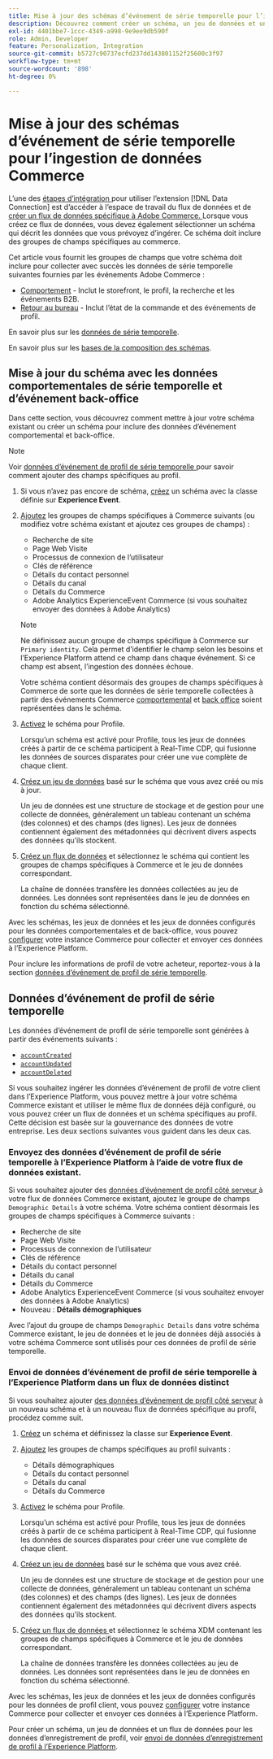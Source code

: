 ```yaml
---
title: Mise à jour des schémas d’événement de série temporelle pour l’ingestion de données Commerce
description: Découvrez comment créer un schéma, un jeu de données et un flux de données pour collecter et envoyer des données d’événement de série temporelle pour l’ingestion de données Commerce.
exl-id: 4401bbe7-1ccc-4349-a998-9e9ee9db590f
role: Admin, Developer
feature: Personalization, Integration
source-git-commit: b5727c90737ecfd237dd143801152f25600c3f97
workflow-type: tm+mt
source-wordcount: '898'
ht-degree: 0%

---
```


# Mise à jour des schémas d’événement de série temporelle pour l’ingestion de données Commerce

L’une des [ étapes d’intégration ](overview.md#onboarding-steps) pour utiliser l’extension [!DNL Data Connection] est d’accéder à l’espace de travail du flux de données et de [ créer un flux de données spécifique à Adobe Commerce. ](https://experienceleague.adobe.com/docs/experience-platform/datastreams/overview.html) Lorsque vous créez ce flux de données, vous devez également sélectionner un schéma qui décrit les données que vous prévoyez d’ingérer. Ce schéma doit inclure des groupes de champs spécifiques au commerce.

Cet article vous fournit les groupes de champs que votre schéma doit inclure pour collecter avec succès les données de série temporelle suivantes fournies par les événements Adobe Commerce :

- [Comportement](events.md) - Inclut le storefront, le profil, la recherche et les événements B2B.
- [Retour au bureau](events-backoffice.md) - Inclut l’état de la commande et des événements de profil.

En savoir plus sur les [données de série temporelle](data-ingestion.md).

En savoir plus sur les [bases de la composition des schémas](https://experienceleague.adobe.com/docs/experience-platform/xdm/schema/composition.html).

## Mise à jour du schéma avec les données comportementales de série temporelle et d’événement back-office

Dans cette section, vous découvrez comment mettre à jour votre schéma existant ou créer un schéma pour inclure des données d’événement comportemental et back-office.

>[!NOTE]
>
>Voir [ données d’événement de profil de série temporelle ](#time-series-profile-event-data) pour savoir comment ajouter des champs spécifiques au profil.

1. Si vous n’avez pas encore de schéma, [créez](https://experienceleague.adobe.com/docs/experience-platform/xdm/ui/resources/schemas.html#create) un schéma avec la classe définie sur **Experience Event**.

1. [Ajoutez](https://experienceleague.adobe.com/docs/experience-platform/xdm/ui/resources/schemas.html#add-field-groups) les groupes de champs spécifiques à Commerce suivants (ou modifiez votre schéma existant et ajoutez ces groupes de champs) :

   - Recherche de site
   - Page Web Visite
   - Processus de connexion de l’utilisateur
   - Clés de référence
   - Détails du contact personnel
   - Détails du canal
   - Détails du Commerce
   - Adobe Analytics ExperienceEvent Commerce (si vous souhaitez envoyer des données à Adobe Analytics)

   >[!NOTE]
   >
   > Ne définissez aucun groupe de champs spécifique à Commerce sur `Primary identity`. Cela permet d’identifier le champ selon les besoins et l’Experience Platform attend ce champ dans chaque événement. Si ce champ est absent, l’ingestion des données échoue.

   Votre schéma contient désormais des groupes de champs spécifiques à Commerce de sorte que les données de série temporelle collectées à partir des événements Commerce [comportemental](events.md) et [back office](events-backoffice.md) soient représentées dans le schéma.

1. [Activez](https://experienceleague.adobe.com/docs/experience-platform/xdm/ui/resources/schemas.html#profile) le schéma pour Profile.

   Lorsqu’un schéma est activé pour Profile, tous les jeux de données créés à partir de ce schéma participent à Real-Time CDP, qui fusionne les données de sources disparates pour créer une vue complète de chaque client.

1. [Créez un jeu de données](https://experienceleague.adobe.com/docs/platform-learn/implement-mobile-sdk/experience-cloud/platform.html#create-a-dataset) basé sur le schéma que vous avez créé ou mis à jour.

   Un jeu de données est une structure de stockage et de gestion pour une collecte de données, généralement un tableau contenant un schéma (des colonnes) et des champs (des lignes). Les jeux de données contiennent également des métadonnées qui décrivent divers aspects des données qu’ils stockent.

1. [Créez un flux de données](https://experienceleague.adobe.com/docs/experience-platform/datastreams/overview.html) et sélectionnez le schéma qui contient les groupes de champs spécifiques à Commerce et le jeu de données correspondant.

   La chaîne de données transfère les données collectées au jeu de données. Les données sont représentées dans le jeu de données en fonction du schéma sélectionné.

Avec les schémas, les jeux de données et les jeux de données configurés pour les données comportementales et de back-office, vous pouvez [configurer](connect-data.md#data-collection) votre instance Commerce pour collecter et envoyer ces données à l’Experience Platform.

Pour inclure les informations de profil de votre acheteur, reportez-vous à la section [données d’événement de profil de série temporelle](#time-series-profile-event-data).

## Données d’événement de profil de série temporelle

Les données d’événement de profil de série temporelle sont générées à partir des événements suivants :

- [`accountCreated`](events-backoffice.md#accountcreated)
- [`accountUpdated`](events-backoffice.md#accountupdated)
- [`accountDeleted`](events-backoffice.md#accountdeleted)

Si vous souhaitez ingérer les données d’événement de profil de votre client dans l’Experience Platform, vous pouvez mettre à jour votre schéma Commerce existant et utiliser le même flux de données déjà configuré, ou vous pouvez créer un flux de données et un schéma spécifiques au profil. Cette décision est basée sur la gouvernance des données de votre entreprise. Les deux sections suivantes vous guident dans les deux cas.

### Envoyez des données d’événement de profil de série temporelle à l’Experience Platform à l’aide de votre flux de données existant.

Si vous souhaitez ajouter des [ données d’événement de profil côté serveur ](events-backoffice.md#customer-profile-events-server-side) à votre flux de données Commerce existant, ajoutez le groupe de champs `Demographic Details` à votre schéma. Votre schéma contient désormais les groupes de champs spécifiques à Commerce suivants :

- Recherche de site
- Page Web Visite
- Processus de connexion de l’utilisateur
- Clés de référence
- Détails du contact personnel
- Détails du canal
- Détails du Commerce
- Adobe Analytics ExperienceEvent Commerce (si vous souhaitez envoyer des données à Adobe Analytics)
- Nouveau : **Détails démographiques**

Avec l’ajout du groupe de champs `Demographic Details` dans votre schéma Commerce existant, le jeu de données et le jeu de données déjà associés à votre schéma Commerce sont utilisés pour ces données de profil de série temporelle.

### Envoi de données d’événement de profil de série temporelle à l’Experience Platform dans un flux de données distinct

Si vous souhaitez ajouter [des données d’événement de profil côté serveur](events-backoffice.md#customer-profile-events-server-side) à un nouveau schéma et à un nouveau flux de données spécifique au profil, procédez comme suit.

1. [Créez](https://experienceleague.adobe.com/docs/experience-platform/xdm/ui/resources/schemas.html#create) un schéma et définissez la classe sur **Experience Event**.

1. [Ajoutez](https://experienceleague.adobe.com/docs/experience-platform/xdm/ui/resources/schemas.html#add-field-groups) les groupes de champs spécifiques au profil suivants :

   - Détails démographiques
   - Détails du contact personnel
   - Détails du canal
   - Détails du Commerce

1. [Activez](https://experienceleague.adobe.com/docs/experience-platform/xdm/ui/resources/schemas.html#profile) le schéma pour Profile.

   Lorsqu’un schéma est activé pour Profile, tous les jeux de données créés à partir de ce schéma participent à Real-Time CDP, qui fusionne les données de sources disparates pour créer une vue complète de chaque client.

1. [Créez un jeu de données](https://experienceleague.adobe.com/docs/platform-learn/implement-mobile-sdk/experience-cloud/platform.html#create-a-dataset) basé sur le schéma que vous avez créé.

   Un jeu de données est une structure de stockage et de gestion pour une collecte de données, généralement un tableau contenant un schéma (des colonnes) et des champs (des lignes). Les jeux de données contiennent également des métadonnées qui décrivent divers aspects des données qu’ils stockent.

1. [ Créez un flux de données ](https://experienceleague.adobe.com/docs/experience-platform/datastreams/overview.html) et sélectionnez le schéma XDM contenant les groupes de champs spécifiques à Commerce et le jeu de données correspondant.

   La chaîne de données transfère les données collectées au jeu de données. Les données sont représentées dans le jeu de données en fonction du schéma sélectionné.

Avec les schémas, les jeux de données et les jeux de données configurés pour les données de profil client, vous pouvez [configurer](connect-data.md#data-collection) votre instance Commerce pour collecter et envoyer ces données à l’Experience Platform.

Pour créer un schéma, un jeu de données et un flux de données pour les données d’enregistrement de profil, voir [envoi de données d’enregistrement de profil à l’Experience Platform](profile-data.md).
